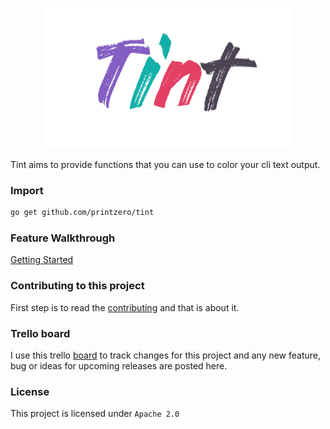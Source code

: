<p align="center">
    <img src="https://raw.githubusercontent.com/printzero/tint/master/assets/tint_logo.png" width="400" height="225">
</p>

Tint aims to provide functions that you can use to color your cli text output.


### Import

```bash
go get github.com/printzero/tint
```

### Feature Walkthrough

[Getting Started](getting_started.md)

### Contributing to this project

First step is to read the [contributing](https://github.com/printzero/tint/blob/master/CONTIBUTING.md) and that is about it.

### Trello board

I use this trello [board](https://trello.com/b/Nqbp6qaQ/tint-development-roadmap) to track changes for this project and any new feature, bug or ideas for upcoming releases are posted here.


### License

This project is licensed under `Apache 2.0`